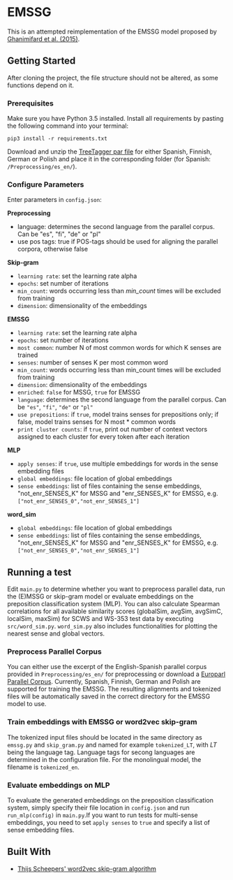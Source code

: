 # EMSSG

This is an attempted reimplementation of the EMSSG model proposed by [Ghanimifard et al. (2015)](https://aclweb.org/anthology//R15-1029).

## Getting Started
After cloning the project, the file structure should not be altered, as some functions depend on it.

### Prerequisites

Make sure you have Python 3.5 installed. Install all requirements by pasting the following command into your terminal:

  `pip3 install -r requirements.txt`

Download and unzip the [TreeTagger par file](http://www.cis.uni-muenchen.de/~schmid/tools/TreeTagger/) for either Spanish, Finnish, German or Polish and place it in the corresponding folder (for Spanish: `/Preprocessing/es_en/`).

### Configure Parameters
Enter parameters in `config.json`:

**Preprocessing**
* language: determines the second language from the parallel corpus. Can be "es", "fi", "de" or "pl"
* use pos tags: true if POS-tags should be used for aligning the parallel corpora, otherwise false

**Skip-gram**
* `learning rate`: set the learning rate alpha
* `epochs`: set number of iterations
* `min_count`: words occurring less than _min_count_ times will be excluded from training
* `dimension`: dimensionality of the embeddings

**EMSSG**
* `learning rate`: set the learning rate alpha
* `epochs`: set number of iterations
* `most common`: number N of most common words for which K senses are trained
* `senses`: number of senses K per most common word
* `min_count`: words occurring less than min_count times will be excluded from training
* `dimension`: dimensionality of the embeddings
* `enriched`: `false` for MSSG, `true` for EMSSG
* `language`: determines the second language from the parallel corpus. Can be `"es"`, `"fi"`, `"de"` or `"pl"`
* `use prepositions`: if `true`, model trains senses for prepositions only; if false, model trains senses for N most * common words
* `print cluster counts`: if `true`, print out number of context vectors assigned to each cluster for every token after each iteration

**MLP**
* `apply senses`: if `true`, use multiple embeddings for words in the sense embedding files
* `global embeddings`: file location of global embeddings
* `sense embeddings`: list of files containing the sense embeddings, "not_enr_SENSES_K" for MSSG and "enr_SENSES_K" for EMSSG, e.g. `["not_enr_SENSES_0","not_enr_SENSES_1"]`

**word_sim**
* `global embeddings`: file location of global embeddings
* `sense embeddings`: list of files containing the sense embeddings, "not_enr_SENSES_K" for MSSG and "enr_SENSES_K" for EMSSG, e.g. `["not_enr_SENSES_0","not_enr_SENSES_1"]`

## Running a test

Edit `main.py` to determine whether you want to preprocess parallel data, run the (E)MSSG or skip-gram model or evaluate embeddings on the preposition classification system (MLP). You can also calculate Spearman correlations for all available similarity scores (globalSim, avgSim, avgSimC, localSim, maxSim) for SCWS and WS-353 test data by executing `src/word_sim.py`. `word_sim.py` also includes functionalities for plotting the nearest sense and global vectors.

### Preprocess Parallel Corpus
You can either use the excerpt of the English-Spanish parallel corpus provided in `Preprocessing/es_en/` for preprocessing or download a [Europarl Parallel Corpus](http://www.statmt.org/europarl/). Currently, Spanish, Finnish, German and Polish are supported for training the EMSSG. The resulting alignments and tokenized files will be automatically saved in the correct directory for the EMSSG model to use.

### Train embeddings with EMSSG or word2vec skip-gram
The tokenized input files should be located in the same directory as `emssg.py` and `skip_gram.py` and named for example `tokenized_LT`, with _LT_ being the language tag. Language tags for secong languages are determined in the configuration file. For the monolingual model, the filename is `tokenized_en`.

### Evaluate embeddings on MLP
To evaluate the generated embeddings on the preposition classification system, simply specify their file location in `config.json` and run `run_mlp(config)` in `main.py`.If you want to run tests for multi-sense embeddings, you need to set `apply senses` to `true` and specify a list of sense embedding files. 


## Built With

* [Thijs Scheepers' word2vec skip-gram algorithm](https://github.com/tscheepers/word2vec)

